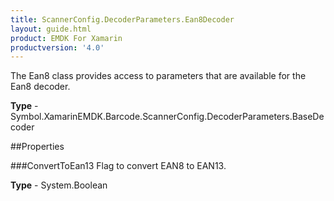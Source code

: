 ```yaml
---
title: ScannerConfig.DecoderParameters.Ean8Decoder
layout: guide.html 
product: EMDK For Xamarin 
productversion: '4.0' 
---
```

The Ean8 class provides access to parameters that are available for the Ean8 decoder.

**Type** - Symbol.XamarinEMDK.Barcode.ScannerConfig.DecoderParameters.BaseDecoder

##Properties

###ConvertToEan13
Flag to convert EAN8 to EAN13.

**Type** - System.Boolean


